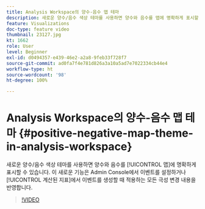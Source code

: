 ```yaml
---
title: Analysis Workspace의 양수-음수 맵 테마
description: 새로운 양수/음수 색상 테마를 사용하면 양수와 음수를 맵에 명확하게 표시할 수 있습니다. 이 새로운 기능은 Admin Console에서 이벤트를 설정하거나 계산된 지표에서 이벤트를 생성할 때 적용하는 모든 극성 변경 내용을 반영합니다.
feature: Visualizations
doc-type: feature video
thumbnail: 23127.jpg
kt: 1662
role: User
level: Beginner
exl-id: d0494357-e439-46e2-a2a8-9feb33f728f7
source-git-commit: ad0fa7f4e781d826a3a10a5ad7e7022334cb44e4
workflow-type: ht
source-wordcount: '98'
ht-degree: 100%

---
```


# Analysis Workspace의 양수-음수 맵 테마 {#positive-negative-map-theme-in-analysis-workspace}

새로운 양수/음수 색상 테마를 사용하면 양수와 음수를 [!UICONTROL 맵]에 명확하게 표시할 수 있습니다. 이 새로운 기능은 Admin Console에서 이벤트를 설정하거나 [!UICONTROL 계산된 지표]에서 이벤트를 생성할 때 적용하는 모든 극성 변경 내용을 반영합니다.

>[!VIDEO](https://video.tv.adobe.com/v/23127/?quality=12)

